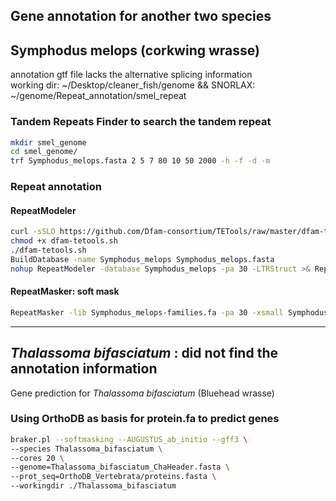 Gene annotation for another two species
------------------------------------------------------
## Symphodus melops (corkwing wrasse)
annotation gtf file lacks the alternative splicing information          
working dir: ~/Desktop/cleaner_fish/genome   && SNORLAX:   ~/genome/Repeat_annotation/smel_repeat     
### Tandem Repeats Finder to search the tandem repeat
```bash
mkdir smel_genome
cd smel_genome/
trf Symphodus_melops.fasta 2 5 7 80 10 50 2000 -h -f -d -m
```
### Repeat annotation
#### RepeatModeler
```bash
curl -sSLO https://github.com/Dfam-consortium/TETools/raw/master/dfam-tetools.sh
chmod +x dfam-tetools.sh
./dfam-tetools.sh
BuildDatabase -name Symphodus_melops Symphodus_melops.fasta
nohup RepeatModeler -database Symphodus_melops -pa 30 -LTRStruct >& RepeatModeler.run.out &
```
#### RepeatMasker: soft mask
```bash
RepeatMasker -lib Symphodus_melops-families.fa -pa 30 -xsmall Symphodus_melops.fasta
```

***
## *Thalassoma bifasciatum* : did not find the annotation information
Gene prediction for *Thalassoma bifasciatum* (Bluehead wrasse)
### Using OrthoDB as basis for protein.fa to predict genes
```bash
braker.pl --softmasking --AUGUSTUS_ab_initio --gff3 \
--species Thalassoma_bifasciatum \
--cores 20 \
--genome=Thalassoma_bifasciatum_ChaHeader.fasta \
--prot_seq=OrthoDB_Vertebrata/proteins.fasta \
--workingdir ./Thalassoma_bifasciatum
```
